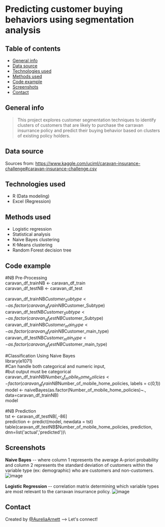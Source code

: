# Predicting customer buying behaviors using segmentation analysis

## Table of contents
* [General info](#general-info)
* [Data source](#data-source)
* [Technologies used](#technologies-used)
* [Methods used](#methods-used)
* [Code example](#code-example)
* [Screenshots](#screenshots)
* [Contact](#contact)

## General info
> This project explores customer segmentation techniques to identify clusters of customers that are likely to purchase the carravan insurrance policy and predict their buying behavior based on clusters of existing policy holders. 

## Data source
Sources from: https://www.kaggle.com/uciml/caravan-insurance-challenge#caravan-insurance-challenge.csv

## Technologies used
* R (Data modeling)
* Excel (Regression)

## Methods used
* Logistic regression
* Statistical analysis
* Naive Bayes clustering
* K-Means clustering
* Random Forest decision tree

## Code example
#NB Pre-Processing\
caravan_df_trainNB <- caravan_df_train\
caravan_df_testNB <- caravan_df_test\
\
caravan_df_trainNB$Customer_Subtype <- as.factor(caravan_df_trainNB$Customer_Subtype)\
caravan_df_testNB$Customer_Subtype <- as.factor(caravan_df_testNB$Customer_Subtype)\
caravan_df_trainNB$Customer_main_type <- as.factor(caravan_df_trainNB$Customer_main_type)\
caravan_df_testNB$Customer_main_type <- as.factor(caravan_df_testNB$Customer_main_type)\
\
#Classification Using Naive Bayes\
library(e1071)\
#Can handle both categorical and numeric input,\
#but output must be categorical\
caravan_df_trainNB$Number_of_mobile_home_policies <- factor(caravan_df_trainNB$Number_of_mobile_home_policies, labels = c(0,1))\
model <- naiveBayes(as.factor(Number_of_mobile_home_policies)~., data=caravan_df_trainNB)\
model\
\
#NB Prediction\
tst <- caravan_df_testNB[,-86]\
prediction <- predict(model, newdata = tst)\
table(caravan_df_testNB$Number_of_mobile_home_policies, prediction, dnn=list('actual','predicted'))\

## Screenshots
**Naive Bayes** -- where column 1 represents the average A-priori probability and column 2 represents the standard deviation of customers within the variable type (ex: demographic) who are customers and non-customers.
![image](https://user-images.githubusercontent.com/75768214/127575126-d96c8928-f52f-44e1-b985-7cf71d62e6e7.png)
\
\
**Logistic Regression** -- correlation matrix determining which variable types are most relevant to the carravan insurrance policy.
![image](https://user-images.githubusercontent.com/75768214/127575660-f9f24036-a7b4-428c-bd44-77e394f2bcc2.png)

## Contact
Created by [@AureliaArnett](https://twitter.com/AureliaArnett) --> Let's connect!
